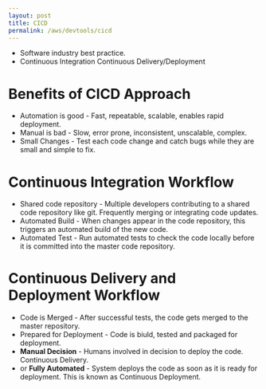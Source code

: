 ```yaml
---
layout: post
title: CICD
permalink: /aws/devtools/cicd
---
```


- Software industry best practice.
- Continuous Integration Continuous Delivery/Deployment

# Benefits of CICD Approach
- Automation is good - Fast, repeatable, scalable, enables rapid deployment.
- Manual is bad - Slow, error prone, inconsistent, unscalable, complex.
- Small Changes - Test each code change and catch bugs while they are small and simple to fix.

# Continuous Integration Workflow
- Shared code repository - Multiple developers contributing to a shared code repository like git. Frequently merging or integrating code updates.
- Automated Build - When changes appear in the code repository, this triggers an automated build of the new code.
- Automated Test - Run automated tests to check the code locally before it is committed into the master code repository.

# Continuous Delivery and Deployment Workflow
- Code is Merged - After successful tests, the code gets merged to the master repository.
- Prepared for Deployment - Code is biuld, tested and packaged for deployment.
- **Manual Decision** - Humans involved in decision to deploy the code. Continuous Delivery.
- or **Fully Automated** - System deploys the code as soon as it is ready for deployment. This is known as Continuous Deployment.

